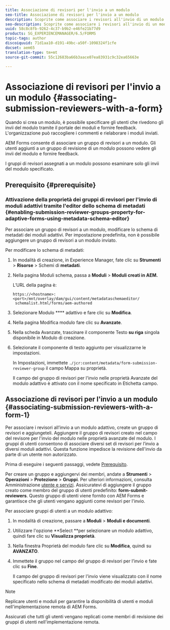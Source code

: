 ```yaml
---
title: Associazione di revisori per l'invio a un modulo
seo-title: Associazione di revisori per l'invio a un modulo
description: Scoprite come associare i revisori all'invio di un modulo in AEM Forms. I revisori associati rivedono un modulo inviato tramite il portale dei moduli.
seo-description: Scoprite come associare i revisori all'invio di un modulo in AEM Forms. I revisori associati rivedono un modulo inviato tramite il portale dei moduli.
uuid: 58c8c8fb-9262-4c37-b9b2-e46fe21b77d9
products: SG_EXPERIENCEMANAGER/6.5/FORMS
topic-tags: author
discoiquuid: 71d1aa10-d191-49bc-a50f-1098324f1cfe
docset: aem65
translation-type: tm+mt
source-git-commit: 55c12683ba66b3aace07ea83931c9c32ea65663e

---
```



# Associazione di revisori per l&#39;invio a un modulo {#associating-submission-reviewers-with-a-form}

Quando si crea un modulo, è possibile specificare gli utenti che rivedono gli invii del modulo tramite il portale dei moduli e fornire feedback. L&#39;organizzazione può raccogliere i commenti e rielaborare i moduli inviati.

AEM Forms consente di associare un gruppo di revisori a un modulo. Gli utenti aggiunti a un gruppo di revisione di un modulo possono vedere gli invii del modulo e fornire feedback.

I gruppi di revisori assegnati a un modulo possono esaminare solo gli invii del modulo specificato.

## Prerequisito {#prerequisite}

### Attivazione della proprietà dei gruppi di revisori per l&#39;invio di moduli adattivi tramite l&#39;editor dello schema di metadati {#enabling-submission-reviewer-groups-property-for-adaptive-forms-using-metadata-schema-editor}

Per associare un gruppo di revisori a un modulo, modificare lo schema di metadati dei moduli adattivi. Per impostazione predefinita, non è possibile aggiungere un gruppo di revisori a un modulo inviato.

Per modificare lo schema di metadati:

1. In modalità di creazione, in Experience Manager, fate clic su **Strumenti** > **Risorse** > Schemi di **metadati**.
1. Nella pagina Moduli schema, passa a **Moduli** > **Moduli creati in AEM.**

   L’URL della pagina è:

   ```
   https://<hostname>:<port>/mnt/overlay/dam/gui/content/metadataschemaeditor/
    schemalist.html/forms/aem-authored
   ```

1. Selezionare Modulo **** adattivo e fare clic su **Modifica**.
1. Nella pagina Modifica modulo fare clic su **Avanzate**.
1. Nella scheda Avanzate, trascinare il componente Testo **su riga** singola disponibile in Modulo di creazione.
1. Selezionate il componente di testo aggiunto per visualizzarne le impostazioni.

   In Impostazioni, immettete `./jcr:content/metadata/form-submission-reviewer-group` il campo Mappa su proprietà.

   Il campo del gruppo di revisori per l&#39;invio nelle proprietà Avanzate del modulo adattivo è attivato con il nome specificato in Etichetta campo.

## Associazione di revisori per l&#39;invio a un modulo {#associating-submission-reviewers-with-a-form-1}

Per associare i revisori all’invio a un modulo adattivo, create un gruppo di revisori e aggiungeteli. Aggiungere il gruppo di revisori creato nel campo del revisore per l&#39;invio del modulo nelle proprietà avanzate del modulo.
I gruppi di utenti consentono di associare diversi set di revisori per l’invio a diversi moduli adattivi. Questa funzione impedisce la revisione dell&#39;invio da parte di un utente non autorizzato.

Prima di eseguire i seguenti passaggi, vedete [Prerequisito](../../forms/using/adding-reviewers-form.md#prerequisite).

Per creare un gruppo e aggiungervi dei membri, andate a **Strumenti** > **Operazioni** > **Protezione** > **Gruppi**.
Per ulteriori informazioni, consulta Amministrazione [utente e servizi](/help/sites-administering/security.md).
Assicuratevi di aggiungere il gruppo creato come membro del gruppo di utenti predefinito: **form-submit-reviewers**. Questo gruppo di utenti viene fornito con AEM Forms e garantisce che gli utenti vengano aggiunti come revisori per l&#39;invio.

Per associare gruppi di utenti a un modulo adattivo:

1. In modalità di creazione, passare a **Moduli** > **Moduli e documenti**.
1. Utilizzare l&#39;opzione **Select **per selezionare un modulo adattivo, quindi fare clic su **Visualizza proprietà**.
1. Nella finestra Proprietà del modulo fare clic su **Modifica**, quindi su **AVANZATO**.
1. Immettete il gruppo nel campo del gruppo di revisori per l’invio e fate clic su **Fine**.

   Il campo del gruppo di revisori per l&#39;invio viene visualizzato con il nome specificato nello schema di metadati modificato dei moduli adattivi.

>[!NOTE]
>
>Replicare utenti e moduli per garantire la disponibilità di utenti e moduli nell&#39;implementazione remota di AEM Forms.
>
>Assicurati che tutti gli utenti vengano replicati come membri di revisione dei gruppi di utenti nell&#39;implementazione remota.

